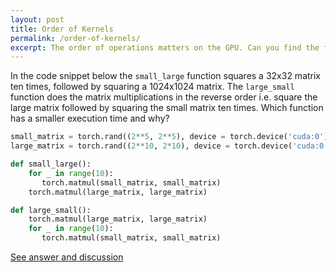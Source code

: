 ```yaml
---
layout: post
title: Order of Kernels 
permalink: /order-of-kernels/
excerpt: The order of operations matters on the GPU. Can you find the faster ordering? 
---
```


In the code snippet below the `small_large` function squares a 32x32 matrix ten times, followed by
squaring a 1024x1024 matrix. The `large_small` function does the matrix multiplications in the reverse
order i.e. square the large matrix followed by squaring the small matrix ten times. Which function has a
smaller execution time and why?

``` python
small_matrix = torch.rand((2**5, 2**5), device = torch.device('cuda:0'))
large_matrix = torch.rand((2**10, 2*10), device = torch.device('cuda:0'))

def small_large():
    for _ in range(10):
       torch.matmul(small_matrix, small_matrix)
    torch.matmul(large_matrix, large_matrix)

def large_small():
    torch.matmul(large_matrix, large_matrix)
    for _ in range(10):
       torch.matmul(small_matrix, small_matrix)
```

[See answer and discussion](/order-of-kernels-answer)
